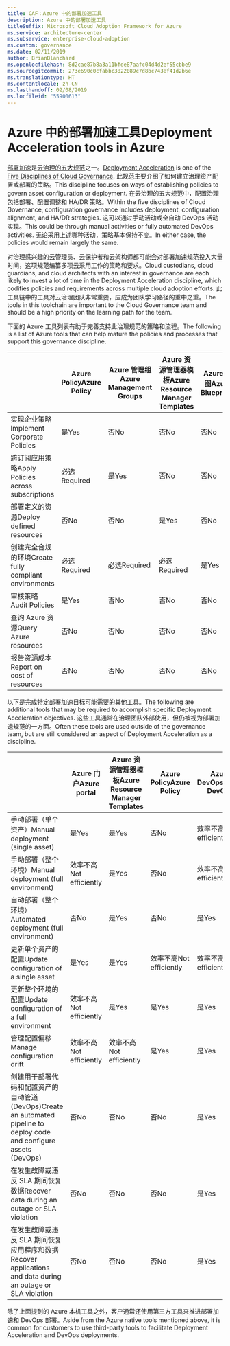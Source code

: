 ```yaml
---
title: CAF：Azure 中的部署加速工具
description: Azure 中的部署加速工具
titleSuffix: Microsoft Cloud Adoption Framework for Azure
ms.service: architecture-center
ms.subservice: enterprise-cloud-adoption
ms.custom: governance
ms.date: 02/11/2019
author: BrianBlanchard
ms.openlocfilehash: 8d2cae87b8a3a11bfde87aafc04d4d2ef55cbbe9
ms.sourcegitcommit: 273e690c0cfabbc3822089c7d8bc743ef41d2b6e
ms.translationtype: HT
ms.contentlocale: zh-CN
ms.lasthandoff: 02/08/2019
ms.locfileid: "55900613"
---
```

# <a name="deployment-acceleration-tools-in-azure"></a><span data-ttu-id="b5a83-103">Azure 中的部署加速工具</span><span class="sxs-lookup"><span data-stu-id="b5a83-103">Deployment Acceleration tools in Azure</span></span>

<span data-ttu-id="b5a83-104">[部署加速](overview.md)是[云治理的五大规范](../governance-disciplines.md)之一。</span><span class="sxs-lookup"><span data-stu-id="b5a83-104">[Deployment Acceleration](overview.md) is one of the [Five Disciplines of Cloud Governance](../governance-disciplines.md).</span></span> <span data-ttu-id="b5a83-105">此规范主要介绍了如何建立治理资产配置或部署的策略。</span><span class="sxs-lookup"><span data-stu-id="b5a83-105">This discipline focuses on ways of establishing policies to govern asset configuration or deployment.</span></span> <span data-ttu-id="b5a83-106">在云治理的五大规范中，配置治理包括部署、配置调整和 HA/DR 策略。</span><span class="sxs-lookup"><span data-stu-id="b5a83-106">Within the five disciplines of Cloud Governance, configuration governance includes deployment, configuration alignment, and HA/DR strategies.</span></span> <span data-ttu-id="b5a83-107">这可以通过手动活动或全自动 DevOps 活动实现。</span><span class="sxs-lookup"><span data-stu-id="b5a83-107">This could be through manual activities or fully automated DevOps activities.</span></span> <span data-ttu-id="b5a83-108">无论采用上述哪种活动，策略基本保持不变。</span><span class="sxs-lookup"><span data-stu-id="b5a83-108">In either case, the policies would remain largely the same.</span></span>

<span data-ttu-id="b5a83-109">对治理感兴趣的云管理员、云保护者和云架构师都可能会对部署加速规范投入大量时间，这项规范编纂多项云采用工作的策略和要求。</span><span class="sxs-lookup"><span data-stu-id="b5a83-109">Cloud custodians, cloud guardians, and cloud architects with an interest in governance are each likely to invest a lot of time in the Deployment Acceleration discipline, which codifies policies and requirements across multiple cloud adoption efforts.</span></span> <span data-ttu-id="b5a83-110">此工具链中的工具对云治理团队非常重要，应成为团队学习路径的重中之重。</span><span class="sxs-lookup"><span data-stu-id="b5a83-110">The tools in this toolchain are important to the Cloud Governance team and should be a high priority on the learning path for the team.</span></span>

<span data-ttu-id="b5a83-111">下面的 Azure 工具列表有助于完善支持此治理规范的策略和流程。</span><span class="sxs-lookup"><span data-stu-id="b5a83-111">The following is a list of Azure tools that can help mature the policies and processes that support this governance discipline.</span></span>

|  |<span data-ttu-id="b5a83-112">Azure Policy</span><span class="sxs-lookup"><span data-stu-id="b5a83-112">Azure Policy</span></span>  |<span data-ttu-id="b5a83-113">Azure 管理组</span><span class="sxs-lookup"><span data-stu-id="b5a83-113">Azure Management Groups</span></span>  |<span data-ttu-id="b5a83-114">Azure 资源管理器模板</span><span class="sxs-lookup"><span data-stu-id="b5a83-114">Azure Resource Manager Templates</span></span>  |<span data-ttu-id="b5a83-115">Azure 蓝图</span><span class="sxs-lookup"><span data-stu-id="b5a83-115">Azure Blueprints</span></span>  | <span data-ttu-id="b5a83-116">Azure Resource Graph</span><span class="sxs-lookup"><span data-stu-id="b5a83-116">Azure Resource Graph</span></span> | <span data-ttu-id="b5a83-117">Azure 成本管理</span><span class="sxs-lookup"><span data-stu-id="b5a83-117">Azure Cost Management</span></span> |
|---------|---------|---------|---------|---------|---------|---------|
|<span data-ttu-id="b5a83-118">实现企业策略</span><span class="sxs-lookup"><span data-stu-id="b5a83-118">Implement Corporate Policies</span></span>     |<span data-ttu-id="b5a83-119">是</span><span class="sxs-lookup"><span data-stu-id="b5a83-119">Yes</span></span> |<span data-ttu-id="b5a83-120">否</span><span class="sxs-lookup"><span data-stu-id="b5a83-120">No</span></span>  |<span data-ttu-id="b5a83-121">否</span><span class="sxs-lookup"><span data-stu-id="b5a83-121">No</span></span>  |<span data-ttu-id="b5a83-122">否</span><span class="sxs-lookup"><span data-stu-id="b5a83-122">No</span></span> | <span data-ttu-id="b5a83-123">否</span><span class="sxs-lookup"><span data-stu-id="b5a83-123">No</span></span> |<span data-ttu-id="b5a83-124">否</span><span class="sxs-lookup"><span data-stu-id="b5a83-124">No</span></span> |
|<span data-ttu-id="b5a83-125">跨订阅应用策略</span><span class="sxs-lookup"><span data-stu-id="b5a83-125">Apply Policies across subscriptions</span></span>     |<span data-ttu-id="b5a83-126">必选</span><span class="sxs-lookup"><span data-stu-id="b5a83-126">Required</span></span> |<span data-ttu-id="b5a83-127">是</span><span class="sxs-lookup"><span data-stu-id="b5a83-127">Yes</span></span>  |<span data-ttu-id="b5a83-128">否</span><span class="sxs-lookup"><span data-stu-id="b5a83-128">No</span></span>  |<span data-ttu-id="b5a83-129">否</span><span class="sxs-lookup"><span data-stu-id="b5a83-129">No</span></span> | <span data-ttu-id="b5a83-130">否</span><span class="sxs-lookup"><span data-stu-id="b5a83-130">No</span></span> |<span data-ttu-id="b5a83-131">否</span><span class="sxs-lookup"><span data-stu-id="b5a83-131">No</span></span> |
|<span data-ttu-id="b5a83-132">部署定义的资源</span><span class="sxs-lookup"><span data-stu-id="b5a83-132">Deploy defined resources</span></span>     |<span data-ttu-id="b5a83-133">否</span><span class="sxs-lookup"><span data-stu-id="b5a83-133">No</span></span> |<span data-ttu-id="b5a83-134">否</span><span class="sxs-lookup"><span data-stu-id="b5a83-134">No</span></span>  |<span data-ttu-id="b5a83-135">是</span><span class="sxs-lookup"><span data-stu-id="b5a83-135">Yes</span></span>  |<span data-ttu-id="b5a83-136">否</span><span class="sxs-lookup"><span data-stu-id="b5a83-136">No</span></span> | <span data-ttu-id="b5a83-137">否</span><span class="sxs-lookup"><span data-stu-id="b5a83-137">No</span></span> |<span data-ttu-id="b5a83-138">否</span><span class="sxs-lookup"><span data-stu-id="b5a83-138">No</span></span> |
|<span data-ttu-id="b5a83-139">创建完全合规的环境</span><span class="sxs-lookup"><span data-stu-id="b5a83-139">Create fully compliant environments</span></span>      |<span data-ttu-id="b5a83-140">必选</span><span class="sxs-lookup"><span data-stu-id="b5a83-140">Required</span></span> |<span data-ttu-id="b5a83-141">必选</span><span class="sxs-lookup"><span data-stu-id="b5a83-141">Required</span></span>  |<span data-ttu-id="b5a83-142">必选</span><span class="sxs-lookup"><span data-stu-id="b5a83-142">Required</span></span>  |<span data-ttu-id="b5a83-143">是</span><span class="sxs-lookup"><span data-stu-id="b5a83-143">Yes</span></span> | <span data-ttu-id="b5a83-144">否</span><span class="sxs-lookup"><span data-stu-id="b5a83-144">No</span></span> |<span data-ttu-id="b5a83-145">否</span><span class="sxs-lookup"><span data-stu-id="b5a83-145">No</span></span> |
|<span data-ttu-id="b5a83-146">审核策略</span><span class="sxs-lookup"><span data-stu-id="b5a83-146">Audit Policies</span></span>      |<span data-ttu-id="b5a83-147">是</span><span class="sxs-lookup"><span data-stu-id="b5a83-147">Yes</span></span> |<span data-ttu-id="b5a83-148">否</span><span class="sxs-lookup"><span data-stu-id="b5a83-148">No</span></span>  |<span data-ttu-id="b5a83-149">否</span><span class="sxs-lookup"><span data-stu-id="b5a83-149">No</span></span>  |<span data-ttu-id="b5a83-150">否</span><span class="sxs-lookup"><span data-stu-id="b5a83-150">No</span></span> | <span data-ttu-id="b5a83-151">否</span><span class="sxs-lookup"><span data-stu-id="b5a83-151">No</span></span> |<span data-ttu-id="b5a83-152">否</span><span class="sxs-lookup"><span data-stu-id="b5a83-152">No</span></span> |
|<span data-ttu-id="b5a83-153">查询 Azure 资源</span><span class="sxs-lookup"><span data-stu-id="b5a83-153">Query Azure resources</span></span>      |<span data-ttu-id="b5a83-154">否</span><span class="sxs-lookup"><span data-stu-id="b5a83-154">No</span></span> |<span data-ttu-id="b5a83-155">否</span><span class="sxs-lookup"><span data-stu-id="b5a83-155">No</span></span>  |<span data-ttu-id="b5a83-156">否</span><span class="sxs-lookup"><span data-stu-id="b5a83-156">No</span></span>  |<span data-ttu-id="b5a83-157">否</span><span class="sxs-lookup"><span data-stu-id="b5a83-157">No</span></span> |<span data-ttu-id="b5a83-158">是</span><span class="sxs-lookup"><span data-stu-id="b5a83-158">Yes</span></span> |<span data-ttu-id="b5a83-159">否</span><span class="sxs-lookup"><span data-stu-id="b5a83-159">No</span></span> |
|<span data-ttu-id="b5a83-160">报告资源成本</span><span class="sxs-lookup"><span data-stu-id="b5a83-160">Report on cost of resources</span></span>      |<span data-ttu-id="b5a83-161">否</span><span class="sxs-lookup"><span data-stu-id="b5a83-161">No</span></span> |<span data-ttu-id="b5a83-162">否</span><span class="sxs-lookup"><span data-stu-id="b5a83-162">No</span></span>  |<span data-ttu-id="b5a83-163">否</span><span class="sxs-lookup"><span data-stu-id="b5a83-163">No</span></span>  |<span data-ttu-id="b5a83-164">否</span><span class="sxs-lookup"><span data-stu-id="b5a83-164">No</span></span> |<span data-ttu-id="b5a83-165">否</span><span class="sxs-lookup"><span data-stu-id="b5a83-165">No</span></span> |<span data-ttu-id="b5a83-166">是</span><span class="sxs-lookup"><span data-stu-id="b5a83-166">Yes</span></span> |

<span data-ttu-id="b5a83-167">以下是完成特定部署加速目标可能需要的其他工具。</span><span class="sxs-lookup"><span data-stu-id="b5a83-167">The following are additional tools that may be required to accomplish specific Deployment Acceleration objectives.</span></span> <span data-ttu-id="b5a83-168">这些工具通常在治理团队外部使用，但仍被视为部署加速规范的一方面。</span><span class="sxs-lookup"><span data-stu-id="b5a83-168">Often these tools are used outside of the governance team, but are still considered an aspect of Deployment Acceleration as a discipline.</span></span>

|  |<span data-ttu-id="b5a83-169">Azure 门户</span><span class="sxs-lookup"><span data-stu-id="b5a83-169">Azure portal</span></span>  |<span data-ttu-id="b5a83-170">Azure 资源管理器模板</span><span class="sxs-lookup"><span data-stu-id="b5a83-170">Azure Resource Manager Templates</span></span>  |<span data-ttu-id="b5a83-171">Azure Policy</span><span class="sxs-lookup"><span data-stu-id="b5a83-171">Azure Policy</span></span>  | <span data-ttu-id="b5a83-172">Azure DevOps</span><span class="sxs-lookup"><span data-stu-id="b5a83-172">Azure DevOps</span></span> | <span data-ttu-id="b5a83-173">Azure 备份</span><span class="sxs-lookup"><span data-stu-id="b5a83-173">Azure Backup</span></span> | <span data-ttu-id="b5a83-174">Azure Site Recovery</span><span class="sxs-lookup"><span data-stu-id="b5a83-174">Azure Site Recovery</span></span> |
|---------|---------|---------|---------|---------|---------|---------|
|<span data-ttu-id="b5a83-175">手动部署（单个资产）</span><span class="sxs-lookup"><span data-stu-id="b5a83-175">Manual deployment (single asset)</span></span>     | <span data-ttu-id="b5a83-176">是</span><span class="sxs-lookup"><span data-stu-id="b5a83-176">Yes</span></span> | <span data-ttu-id="b5a83-177">是</span><span class="sxs-lookup"><span data-stu-id="b5a83-177">Yes</span></span>  | <span data-ttu-id="b5a83-178">否</span><span class="sxs-lookup"><span data-stu-id="b5a83-178">No</span></span>  | <span data-ttu-id="b5a83-179">效率不高</span><span class="sxs-lookup"><span data-stu-id="b5a83-179">Not efficiently</span></span> | <span data-ttu-id="b5a83-180">否</span><span class="sxs-lookup"><span data-stu-id="b5a83-180">No</span></span> | <span data-ttu-id="b5a83-181">是</span><span class="sxs-lookup"><span data-stu-id="b5a83-181">Yes</span></span> |
|<span data-ttu-id="b5a83-182">手动部署（整个环境）</span><span class="sxs-lookup"><span data-stu-id="b5a83-182">Manual deployment (full environment)</span></span>     | <span data-ttu-id="b5a83-183">效率不高</span><span class="sxs-lookup"><span data-stu-id="b5a83-183">Not efficiently</span></span> | <span data-ttu-id="b5a83-184">是</span><span class="sxs-lookup"><span data-stu-id="b5a83-184">Yes</span></span> | <span data-ttu-id="b5a83-185">否</span><span class="sxs-lookup"><span data-stu-id="b5a83-185">No</span></span>  | <span data-ttu-id="b5a83-186">效率不高</span><span class="sxs-lookup"><span data-stu-id="b5a83-186">Not efficiently</span></span> | <span data-ttu-id="b5a83-187">否</span><span class="sxs-lookup"><span data-stu-id="b5a83-187">No</span></span> | <span data-ttu-id="b5a83-188">是</span><span class="sxs-lookup"><span data-stu-id="b5a83-188">Yes</span></span> |
|<span data-ttu-id="b5a83-189">自动部署（整个环境）</span><span class="sxs-lookup"><span data-stu-id="b5a83-189">Automated deployment (full environment)</span></span>     | <span data-ttu-id="b5a83-190">否</span><span class="sxs-lookup"><span data-stu-id="b5a83-190">No</span></span>  | <span data-ttu-id="b5a83-191">是</span><span class="sxs-lookup"><span data-stu-id="b5a83-191">Yes</span></span>  | <span data-ttu-id="b5a83-192">否</span><span class="sxs-lookup"><span data-stu-id="b5a83-192">No</span></span>  | <span data-ttu-id="b5a83-193">是</span><span class="sxs-lookup"><span data-stu-id="b5a83-193">Yes</span></span>  | <span data-ttu-id="b5a83-194">否</span><span class="sxs-lookup"><span data-stu-id="b5a83-194">No</span></span> | <span data-ttu-id="b5a83-195">是</span><span class="sxs-lookup"><span data-stu-id="b5a83-195">Yes</span></span> |
|<span data-ttu-id="b5a83-196">更新单个资产的配置</span><span class="sxs-lookup"><span data-stu-id="b5a83-196">Update configuration of a single asset</span></span>     | <span data-ttu-id="b5a83-197">是</span><span class="sxs-lookup"><span data-stu-id="b5a83-197">Yes</span></span> | <span data-ttu-id="b5a83-198">是</span><span class="sxs-lookup"><span data-stu-id="b5a83-198">Yes</span></span> | <span data-ttu-id="b5a83-199">效率不高</span><span class="sxs-lookup"><span data-stu-id="b5a83-199">Not efficiently</span></span> | <span data-ttu-id="b5a83-200">效率不高</span><span class="sxs-lookup"><span data-stu-id="b5a83-200">Not efficiently</span></span> | <span data-ttu-id="b5a83-201">否</span><span class="sxs-lookup"><span data-stu-id="b5a83-201">No</span></span> | <span data-ttu-id="b5a83-202">是 - 在复制期间</span><span class="sxs-lookup"><span data-stu-id="b5a83-202">Yes - during replication</span></span> |
|<span data-ttu-id="b5a83-203">更新整个环境的配置</span><span class="sxs-lookup"><span data-stu-id="b5a83-203">Update configuration of a full environment</span></span>     | <span data-ttu-id="b5a83-204">效率不高</span><span class="sxs-lookup"><span data-stu-id="b5a83-204">Not efficiently</span></span> | <span data-ttu-id="b5a83-205">是</span><span class="sxs-lookup"><span data-stu-id="b5a83-205">Yes</span></span> | <span data-ttu-id="b5a83-206">是</span><span class="sxs-lookup"><span data-stu-id="b5a83-206">Yes</span></span> | <span data-ttu-id="b5a83-207">是</span><span class="sxs-lookup"><span data-stu-id="b5a83-207">Yes</span></span>  | <span data-ttu-id="b5a83-208">否</span><span class="sxs-lookup"><span data-stu-id="b5a83-208">No</span></span> | <span data-ttu-id="b5a83-209">是 - 在复制期间</span><span class="sxs-lookup"><span data-stu-id="b5a83-209">Yes - during replication</span></span> |
|<span data-ttu-id="b5a83-210">管理配置偏移</span><span class="sxs-lookup"><span data-stu-id="b5a83-210">Manage configuration drift</span></span>     | <span data-ttu-id="b5a83-211">效率不高</span><span class="sxs-lookup"><span data-stu-id="b5a83-211">Not efficiently</span></span> | <span data-ttu-id="b5a83-212">效率不高</span><span class="sxs-lookup"><span data-stu-id="b5a83-212">Not efficiently</span></span> | <span data-ttu-id="b5a83-213">是</span><span class="sxs-lookup"><span data-stu-id="b5a83-213">Yes</span></span>  | <span data-ttu-id="b5a83-214">是</span><span class="sxs-lookup"><span data-stu-id="b5a83-214">Yes</span></span>  | <span data-ttu-id="b5a83-215">否</span><span class="sxs-lookup"><span data-stu-id="b5a83-215">No</span></span> | <span data-ttu-id="b5a83-216">是 - 在复制期间</span><span class="sxs-lookup"><span data-stu-id="b5a83-216">Yes - during replication</span></span> |
|<span data-ttu-id="b5a83-217">创建用于部署代码和配置资产的自动管道 (DevOps)</span><span class="sxs-lookup"><span data-stu-id="b5a83-217">Create an automated pipeline to deploy code and configure assets (DevOps)</span></span>     | <span data-ttu-id="b5a83-218">否</span><span class="sxs-lookup"><span data-stu-id="b5a83-218">No</span></span> | <span data-ttu-id="b5a83-219">否</span><span class="sxs-lookup"><span data-stu-id="b5a83-219">No</span></span> | <span data-ttu-id="b5a83-220">否</span><span class="sxs-lookup"><span data-stu-id="b5a83-220">No</span></span> | <span data-ttu-id="b5a83-221">是</span><span class="sxs-lookup"><span data-stu-id="b5a83-221">Yes</span></span> | <span data-ttu-id="b5a83-222">否</span><span class="sxs-lookup"><span data-stu-id="b5a83-222">No</span></span> | <span data-ttu-id="b5a83-223">否</span><span class="sxs-lookup"><span data-stu-id="b5a83-223">No</span></span> |
|<span data-ttu-id="b5a83-224">在发生故障或违反 SLA 期间恢复数据</span><span class="sxs-lookup"><span data-stu-id="b5a83-224">Recover data during an outage or SLA violation</span></span>     | <span data-ttu-id="b5a83-225">否</span><span class="sxs-lookup"><span data-stu-id="b5a83-225">No</span></span> | <span data-ttu-id="b5a83-226">否</span><span class="sxs-lookup"><span data-stu-id="b5a83-226">No</span></span> | <span data-ttu-id="b5a83-227">否</span><span class="sxs-lookup"><span data-stu-id="b5a83-227">No</span></span> | <span data-ttu-id="b5a83-228">是</span><span class="sxs-lookup"><span data-stu-id="b5a83-228">Yes</span></span> | <span data-ttu-id="b5a83-229">是</span><span class="sxs-lookup"><span data-stu-id="b5a83-229">Yes</span></span> | <span data-ttu-id="b5a83-230">是</span><span class="sxs-lookup"><span data-stu-id="b5a83-230">Yes</span></span> |
|<span data-ttu-id="b5a83-231">在发生故障或违反 SLA 期间恢复应用程序和数据</span><span class="sxs-lookup"><span data-stu-id="b5a83-231">Recover applications and data during an outage or SLA violation</span></span>     | <span data-ttu-id="b5a83-232">否</span><span class="sxs-lookup"><span data-stu-id="b5a83-232">No</span></span> | <span data-ttu-id="b5a83-233">否</span><span class="sxs-lookup"><span data-stu-id="b5a83-233">No</span></span> | <span data-ttu-id="b5a83-234">否</span><span class="sxs-lookup"><span data-stu-id="b5a83-234">No</span></span> | <span data-ttu-id="b5a83-235">是</span><span class="sxs-lookup"><span data-stu-id="b5a83-235">Yes</span></span> | <span data-ttu-id="b5a83-236">否</span><span class="sxs-lookup"><span data-stu-id="b5a83-236">No</span></span> | <span data-ttu-id="b5a83-237">是</span><span class="sxs-lookup"><span data-stu-id="b5a83-237">Yes</span></span> |

<span data-ttu-id="b5a83-238">除了上面提到的 Azure 本机工具之外，客户通常还使用第三方工具来推进部署加速和 DevOps 部署。</span><span class="sxs-lookup"><span data-stu-id="b5a83-238">Aside from the Azure native tools mentioned above, it is common for customers to use third-party tools to facilitate Deployment Acceleration and DevOps deployments.</span></span>
